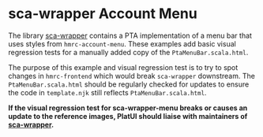 # sca-wrapper Account Menu

The library [sca-wrapper](https://github.com/hmrc/sca-wrapper) contains a PTA implementation of a menu bar that uses
styles from `hmrc-account-menu`. These examples add basic visual regression tests for a manually added copy of the
`PtaMenuBar.scala.html`.

The purpose of this example and visual regression test is to try to spot changes in `hmrc-frontend` which would break
`sca-wrapper` downstream. The `PtaMenuBar.scala.html` should be regularly checked for updates to ensure the code in
`template.njk` still reflects `PtaMenuBar.scala.html`.

**If the visual regression test for sca-wrapper-menu breaks or causes an update to the reference images, PlatUI should
liaise with maintainers of [sca-wrapper](https://github.com/hmrc/sca-wrapper).**

